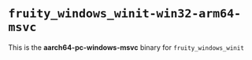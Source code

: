 # `fruity_windows_winit-win32-arm64-msvc`

This is the **aarch64-pc-windows-msvc** binary for `fruity_windows_winit`
